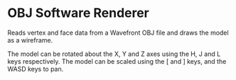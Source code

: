 # OBJ Software Renderer

Reads vertex and face data from a Wavefront OBJ file and draws the model as a wireframe.

The model can be rotated about the X, Y and Z axes using the H, J and L keys respectively. The model can be scaled using the \[ and \] keys, and the WASD keys to pan.
